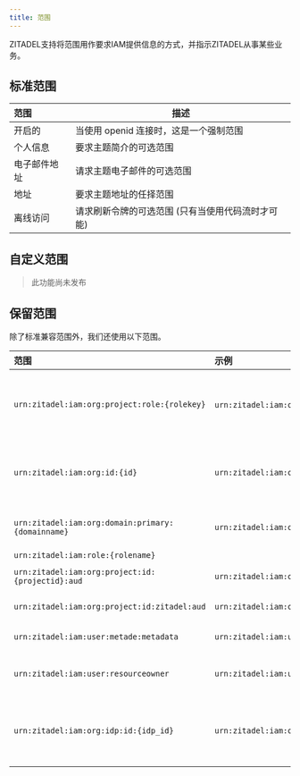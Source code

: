 ```yaml
---
title: 范围
---
```


ZITADEL支持将范围用作要求IAM提供信息的方式，并指示ZITADEL从事某些业务。

## 标准范围

| 范围     | 描述                         |
|:------ | -------------------------- |
| 开启的    | 当使用 openid 连接时，这是一个强制范围    |
| 个人信息   | 要求主题简介的可选范围                |
| 电子邮件地址 | 请求主题电子邮件的可选范围              |
| 地址     | 要求主题地址的任择范围                |
| 离线访问   | 请求刷新令牌的可选范围 (只有当使用代码流时才可能) |

## 自定义范围

> 此功能尚未发布

## 保留范围

除了标准兼容范围外，我们还使用以下范围。

| 范围                                                | 示例                                                     | 描述                                                                                                                                          |
|:------------------------------------------------- |:------------------------------------------------------ | ------------------------------------------------------------------------------------------------------------------------------------------- |
| `urn:zitadel:iam:org:project:role:{rolekey}`      | `urn:zitadel:iam:org:project:role:用户`                  | 通过使用此范围，客户端可以在可能的情况下要求求偿urn:zitadel:iam:roliness。 作为一种替代方法，您可以让客户端所属的 [项目](../../guides/manage/console/roles#authorizations) 中的所有角色都能够得到确认。 |
| `urn:zitadel:iam:org:id:{id}`                     | `urn:zitadel:iam:org:id:1782041733164381`              | 当请求此范围 **ZITADEL** 将强制要求用户是所选组织的成员。 如果组织不存在，将显示失败。 它将确认 `urn:zitadel:iam:user:resourceowner` claim。                                         |
| `urn:zitadel:iam:org:domain:primary:{domainname}` | `urn:zitadel:iam:org:domain:primarary:acme.ch`         | 当请求此范围 **ZITADEL** 将强制要求用户是所选组织的成员。 如果组织不存在，将显示故障。                                                                                          |
| `urn:zitadel:iam:role:{rolename}`                 |                                                        |                                                                                                                                             |
| `urn:zitadel:iam:org:project:id:{projectid}:aud`  | `urn:zitadel:iam:org:project:id:69234237810729019:aud` | 通过添加此范围，请求的项目将被添加到访问令牌的观众中                                                                                                                  |
| `urn:zitadel:iam:org:project:id:zitadel:aud`      | `urn:zitadel:iam:org:project:id:zitadel:aud`           | 通过添加这个范围，ZITADEL项目ID将添加到访问令牌的听众中                                                                                                            |
| `urn:zitadel:iam:user:metade:metadata`            | `urn:zitadel:iam:user:metade:metadata`                 | 添加此范围后，用户的元数据将被包含在令牌中。 值是 base64 编码。                                                                                                        |
| `urn:zitadel:iam:user:resourceowner`              | `urn:zitadel:iam:user:resourceowner`                   | 通过添加此范围，用户的资源 (id, name, primary_domain) 将被包含在令牌中。                                                                                          |
| `urn:zitadel:iam:org:idp:id:{idp_id}`             | `urn:zitadel:iam:org:idp:id:76625917754913`            | 通过添加此范围，用户将被直接重定向到身份提供者进行身份验证。 如果配置了自定义登录政策，请确保您也发送主域范围。 否则，系统将无法识别身份提供者。                                                                   |
